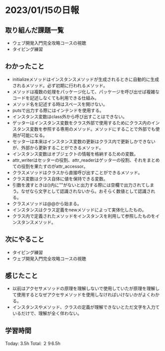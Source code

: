 # 2023/01/15の日報
## 取り組んだ課題一覧
* ウェブ開発入門完全攻略コースの視聴
* タイピング練習
## わかったこと
* initializeメソッドはインスタンスメソッドが生成されるときに自動的に生成されるメソッド。必ず初期に行われるメソッド。
* メソッドは複数の処理をパッケージ化して、パッケージを呼び出せば複雑なコードを記述しなくても利用できる仕組み。
* メソッド名を記述する時はスペースを開けない。
* putsで出力する際にはインテンドを使用する。
* インスタンス変数はclass外から呼び出すことはできない。
* ゲッターはインスタンス変数をクラス外部で使用するためにクラス内のインスタンス変数を参照する専用のメソッド。メソッドにすることで外部でも使用が可能になる。
* セッターは本来はインスタンス変数の更新はクラス内で更新しかできないが、外部から更新することができるメソッド。
* インスタンス変数はオブジェクトの情報を格納するための変数。
* attr_writerはセッターの役割、attr_readerはゲッターの役割、それをまとめての役割を果たすのがattr_accessor。
* クラスメソッドはクラスから直接呼び出すことができるメソッド。
* クラス変数はクラス自体に値を保持できる変数。
* 引数を渡すときは()内に""がないと出力する際には空欄で出力されてしまう。なぜなら文字として認識されないから。おそらく数値として認識される。
* クラスメソッドは@@から始まる。
* インスタンスはクラス定義をnewメソッドによって実体化したもの。
* クラス内で定義されたメソッドをインスタンスを利用して参照したものをインスタンスメソッド。
## 次にやること
* タイピング練習
* ウェブ開発入門完全攻略コースの視聴
## 感じたこと
* 以前はアクセサメソッドの原理を理解しないで使用していたが原理を理解して使用するとなぜアクセサメソッドを使用しなければいけないかがよくわかる。
* インスタンスやメソッド、クラスの定義が理解できないとただ文字を入力ているだけで、理解が全く伴わない。
## 学習時間
Today: 3.5h
Total: ２９6.5h
